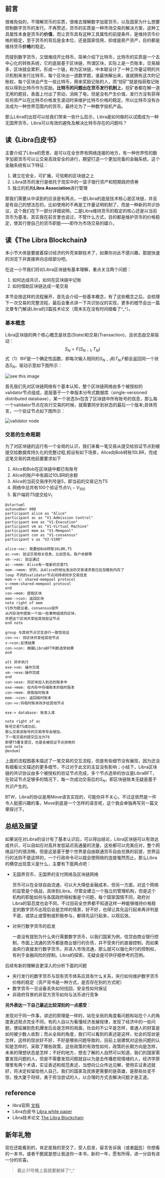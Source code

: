 ## 前言

很难免俗的，不理解货币的实质，很难去理解数字加密货币，以及国家为什么想要控制数字货币的发行。不再赘述，货币的实质是一种市场交易的解决方案，这种工具属性本身是货币的**价值**，而让货币具有这种工具属性的前提条件，是维持货币价格的稳定，至于货币的背后是金本位，还是国家信用，抑或是房产资产，目的都是维持货币**价格**的稳定。

而提到数字货币，又很难绕开比特币，简单介绍下比特币，比特币的实质是一个去中心化的转账系统，它的底层基于区块链，所谓区块，实际上是一页账本，交易越多，区块就会累积，形成一个链，称为区块链，中本聪设计了一种工作量证明的共识机制来发行比特币，每个区块出一道数学题，谁最快解出来，谁就拥有这次的记账权，每个区块会产生一些比特币，用来奖励记账的人，而“挖矿”就是指获取记账权以得到比特币作为奖励。**比特币的问题出在货币发行机制上**，挖矿者都在解一道无用的题目，表面上付出了劳动，消耗了电，但是没有产生价值，发行方没有获得任何资产以在比特币价格发生波动时来维护比特币价格的稳定。所以比特币没有办法成为一种世界范围内的货币，最终沦为了一种数字投机产品。

那么Libra的出现可以给我们带来一些什么启示，Libra是如何做的以试图成为一种无国界货币，Libra可以有效的避免及解决比特币存在的问题吗？



## 读《Libra白皮书》

主要介绍了Libra的愿景，是可以在全世界有网络连接的地方，有一种世界性的数字加密货币可以让交易高效安全的进行，期望打造一个更加完备的金融系统，这个金融系统有以下特征：

1. 建立在安全，可扩展，可信赖的区块链之上
2. Libra货币的发行是依托于现实中的一篮子银行资产和短期政府债券
3. 独立的机构**Libra Association**进行管理

那我们需要从中读到的应该是有两点，一是Libra的底层技术核心是区块链，并且是有自己的想法在的，比如使用的不再是工作量证明机制了，而是一种新的共识协议，这个我们在下一部分详细说明，二是Libra维持货币的稳定的核心还是以当前货币为基准，其实我在前言里也说过，不管什么方式，目的都是维护货币的价格稳定，使其行使自己的货币职能——即作为市场交易的媒介。



## 读《The Libra Blockchain》

本小节大体是要披着探讨经济的外壳来聊技术了，如果你对此不感兴趣，那就快速的浏览下并直接奔向总结部分吧。

在这一小节我们将对Libra区块链有基本理解，重点关注两个问题：

1. 如何达成共识，如何在区块链中记账
2. 如何借助区块链达成一笔交易



本节会按这样的流程展开，首先会介绍一些基本概念，有了这些概念之后，会梳理下一次交易的完整流程，最后会重点讲一下共识协议的实现，更多的细节会出一篇文章专门解读Libra的3篇技术论文（周末实在没有时间细看了^_^）。



### 基本概念

Libra区块链的两个核心概念是状态(State)和交易(Transaction)，且状态由交易驱动：
$$
S_N=F(S_{N-1},T_N) \tag{1}
$$
式（1）中$F$是一个确定性函数，即每次输入相同的$S_{N-1}$和$T_N$,$F$都会返回同一个状态$S_N$，驱动示意如下图所示：

![see this image](https://developers.libra.org/docs/assets/illustrations/transactions.svg)



首先我们先对区块链网络有个基本认知，整个区块链网络由多个被授权的validator节点组成，底层基于一个单版本分布式数据库（single-versioned distributed database），某一个状态Sn包含了区块链中所有账号的信息，那么每一个validator节点在执行交易的时候，就需要同步到状态的最后一个版本;具体而言，一个验证节点如下图所示：

![validator node](https://developers.libra.org/docs/assets/illustrations/validator.svg)



### 交易的生命周期

为了对区块链的运行有一个全局的认识，我们来看一笔交易从提交给验证节点到被提交给数据库持久化的完整过程,假设有如下场景，Alice向Bob转账10LBR，完成这笔交易的其他前置要求如下

1. Alice和Bob在区块链中都已有账号
2. Alice的账户中有超过10LBR的余额
3. Alice的当前交易序列号是5，即当前的交易记为T5
4. 网络中总共有100个验证节点$V_1-V_{100}$
5. 客户端将$T5$提交给$V_1$

```uml
@startuml
autonumber 000
participant alice as "Alice"
participant ac as "V1-Admission Control"
participant exe as "V1-Execution"
participant vm as "V1-Virtual Machine" 
participant mem as "V1-Mempool" 
participant con as "V1-consensus" 
participant v as "V2-V100"

alice->ac: 我要给Bob转账10LBR,T5
ac->vm: 验证交易相关信息，比如签名，账户余额等
vm-->ac: 验证通过
ac-->mem: Alice有一笔新的交易T5
mem-->mem: 好的，从Alice的地址发出的交易请求我已在加载到内存了
loop 不同的validator节点间持续同步交易信息
mem-> v: shared-mempool protocol
v->mem:shared-mempool protocol
end
con->mem: 提取区块
mem-->con: 返回区块
note right of mem
V1作为提议者，consensus组件
从内存池中提取一个由一些事物组成的区块，
并把这个区块共享给其他验证节点
end note

group 与其他节点交互进行一致性验证
con->v: 将区块共享给其他节点
v->con:反馈结果
con->con: 根据LibraBFT判断选举结果
end

alt 异步执行
exe->vm: 操作交易
vm-->exe:操作完成
end
con->exe: 将区块加入到总的账本中
exe->mem: 在内存中存储账本的临时版本
con->mem: 获取临时账本
mem-->con: 返回临时账本
con->v:将临时账本同步给其他节点

exe-> database: 账本入库

note right of ac
账号交易T5成功后，
那么交易该账号的交易序号会增加，
下一笔交易的提交应当为T6
即便T5重复提交，也是会被验证节点拒绝的
end note
@enduml
```



上面的流程图基本描述了一笔交易的交互流程，但是有些细节没有展现，因为还没有细看论文描述的更多细节，不过对于此文的主旨没有影响；小结下，Libra区块链的共识协议由多个被授权的验证节点完成，多个节点选举的协议是LibraBFT，在验证节点足够多的情况下，每一次成功交易后的$S_N$，即区块链账本无疑是基于共识产生的。



BTW，Libra的协议是用Move语言实现的，可能你并不关心，不过这依然是一件令人挺感兴趣的事，Move到底是一个怎样的语言呢，这个我会单独再写另一篇文章探讨下。



## 总结及展望

如果说在对Libra的设计有了基本认识后，可以得出结论，Libra区块链可以有效达成共识，可以自如应对高并发低延迟高通量的流量，这些都可以完美应对，整个网络运行的很流畅，但是这是基于整个世界是自由联通货币自由兑换的前提，世界运行的法则不是这样的，一个行政命令可以就会使网络的连接戛然而止。那么Libra的横空出现意义是什么，主要有下面两点吧：

- 无国界货币，无国界的支付网络及区块链网络

  货币可以在全球自由流通，可以大大降低金融成本，但另一方面，对这个网络的监管是个挑战，具体到Libra，尽管会建立一个独立的管理机构，但是这个机构的职能如何与各国政府相权衡是个问题，每个国家国情不同，政府对Libra的容忍度也会不同，不过目前全世界都不知道这样一种能够维持价格稳定的数字货币出现后会是怎样的情景，好不好，也得让其先运行起来再评判是不是，或禁止或管制或积极参与，都得先运行起来，以观后效。

- 对央行数字货币的启发

  一直没有提到为什么央行需要数字货币，以我们国家为例，信贷由商业银行控制，市面上流通的货币都是商业银行的负债，并不受央行的直接控制，而如果由央行直接发行数字货币，并进入市场流通，那么就可以强化央行的控制权，有利于金融风险的控制。Libra的探索，无疑会是可供仔细参考的范例。



后续有新的理解会更深入的分析下面的问题

- 央行发行的数字货币与现有货币体系应具有什么关系，央行如何维护数字货币价格的稳定（资产背书是一种方式，是否存在别的方式呢）
- 数字货币一旦设备丢失如何找回，安全性如何保证
- 非政府背景的非官方货币如何与法币进行竞争



**另外表达一下自己最近比较深刻的一点感受**：

发现对于同一件事，讲述的原理是一样的，站在全局的角度看问题和站在个人的角度表述观点完全不同，有的人自以为看懂经济发展规律，发现了经济中的一些问题，便延展到危机爆发后会是怎样的局面，社会的不公平是怎样，普通人的财富是如何被少数人收割；而从全局的角度，我们可以看到的表述是这样，社会的现状是怎样，这样的现状好不好，不好是哪些问题导致的，目前上层建筑对这些问题的认知是怎样的，采取了哪些政策，这些政策的有效性如何，政策的长期方向是怎样，未来的理想状态是怎样；不好的地方，想去了解的人自然可以知道，我们的国家需要发现问题的人，但是不需要发现问题就自以为是去传播悲观情绪的人，经济学原理里有两个术语，实证表述和规范表述，当想向公众传达见解，使用实证表述就好，将决定权留给他人自己，我们的国家及民族更需要的是英雄，是那些处变不惊，挽大厦于将倾，勇于担当尝试的人，以合理的方式去解决问题才是正道。



## reference

- libra官网 [文档](https://developers.libra.org/docs/welcome-to-libra)
- Libra白皮书 [Libra white paper](https://libra.org/en-US/white-paper/#introduction)
- Libra技术论文 [The Libra Blockchain](https://developers.libra.org/docs/the-libra-blockchain-paper)



## 新年礼物

现在还能看到的，肯定是我的至交了，受人启发，留言告诉我（或者<a href="mailto:chengcx1019@gmail.com">邮件</a>）你想看的一本书，或者干脆就是想让我送你一本书，新的一年，愿有所得，进一分自有进一分的欢喜。

> 截止31号晚上我就要删掉了^_^